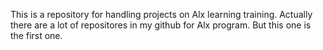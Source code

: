 This is a repository for handling projects on Alx learning training. Actually there are a lot of repositores in my github for Alx program. But this one is the first one.
